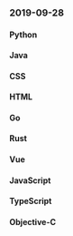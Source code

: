 ### 2019-09-28

#### Python

#### Java

#### CSS

#### HTML

#### Go

#### Rust

#### Vue

#### JavaScript

#### TypeScript

#### Objective-C
